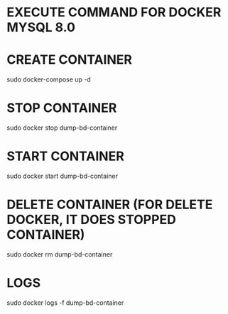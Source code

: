 # EXECUTE COMMAND FOR DOCKER MYSQL 8.0

# CREATE CONTAINER
sudo docker-compose up -d

# STOP CONTAINER
sudo docker stop dump-bd-container

# START CONTAINER
sudo docker start dump-bd-container

# DELETE CONTAINER (FOR DELETE DOCKER, IT DOES STOPPED CONTAINER)
sudo docker rm dump-bd-container

# LOGS
sudo docker logs -f dump-bd-container
